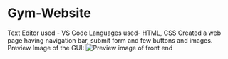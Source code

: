 # Gym-Website
Text Editor used - VS Code
Languages used- HTML, CSS
Created a web page having navigation bar, submit form and few buttons and images.
Preview Image of the GUI:
![Preview image of front end](https://user-images.githubusercontent.com/68140375/114840342-58a93f80-9df4-11eb-94e6-ff73bbac0739.png)

